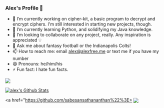 ### Alex's Profile :milky_way:

- 🔭 I’m currently working on cipher-kit, a basic program to decrypt and encrypt ciphers. I'm still interested in starting new projects, though.
- 🌱 I’m currently learning Python, and solidifying my Java knowledge.
- 👯 I’m looking to collaborate on any project, really. Any inspiration is appreciated :bulb:
- 💬 Ask me about fantasy football or the Indianapolis Colts!
- 📫 How to reach me: email alex@alexfree.me or text me if you have my number
- 😄 Pronouns: he/him/his
- ⚡ Fun fact: I hate fun facts.

![](https://komarev.com/ghpvc/?username=HippomanX)

<a href="https://github.com/sabesansathananthan">
<img align="center" alt="alex's Github Stats" src="https://github-readme-stats.codestackr.vercel.app/api?username=HippomanX&show_icons=true&hide_border=true&count_private=true&include_all_commits=true&theme=radical" /></a>

<a href="https://github.com/sabesansathananthan%22%3E>
  <img align="center" src="https://github-readme-stats.anuraghazra1.vercel.app/api/top-langs/?username=HippomanX&layout=compact&theme=radical" />
</a>
<!--
**HippomanX/HippomanX** is a ✨ _special_ ✨ repository because its `README.md` (this file) appears on your GitHub profile.

Here are some ideas to get you started:


-->
